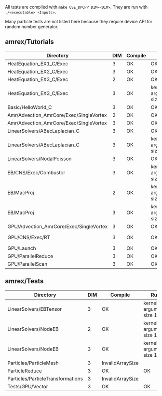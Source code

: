 All tests are compiled with `make USE_DPCPP DIM=<DIM>`.  They are run with `./<executable> <Inputs>`.

Many particle tests are not listed here because they require device API for random number generator.

## amrex/Tutorials

| Directory | DIM | Compile | Run | Inputs |
| ------ | --- | ---------- | ---------- | ---------- |
| HeatEquation_EX1_C/Exec | 3 | OK | OK | inputs |
| HeatEquation_EX2_C/Exec | 3 | OK | OK | inputs nsteps=1000 |
| HeatEquation_EX3_C/Exec | 2 | OK | OK | inputs_2d nsteps=100 |
| HeatEquation_EX3_C/Exec | 3 | OK | kernel arguments size 1248 | inputs_3d |
| Basic/HelloWorld_C  | 3 | OK | OK |        |
| Amr/Advection_AmrCore/Exec/SingleVortex | 2 | OK | OK | inputs |
| Amr/Advection_AmrCore/Exec/SingleVortex | 3 | OK | OK | inputs max_step=100 |
| LinearSolvers/ABecLaplacian_C | 3 | OK | OK | inputs-rt-poisson-lev |
| LinearSolvers/ABecLaplacian_C | 3 | OK | kernel arguments size 1248 | inputs-rt-abeclap-com |
| LinearSolvers/NodalPoisson | 3 | OK | OK | inputs-rt |
| EB/CNS/Exec/Combustor | 3 | OK | kernel arguments size 1212 | inputs.regt |
| EB/MacProj | 2 | OK | kernel argumens size 1480 | inputs amrex.fpe_trap_invalid=0 |
| EB/MacProj | 3 | OK | kernel argumens size 1212 | inputs amrex.fpe_trap_invalid=0 |
| GPU/Advection_AmrCore/Exec/SingleVortex | 3 | OK | OK | inputs |
| GPU/CNS/Exec/RT | 3 | OK | OK | inputs-rt amrex.fpe_trap_invalid=0 |
| GPU/Launch | 3 | OK | OK | |
| GPU/ParallelReduce | 3 | OK | OK |  |
| GPU/ParallelScan | 3 | OK | OK | |

## amrex/Tests

| Directory | DIM | Compile | Run | Inputs |
| ------ | --- | ---------- | ---------- | ---------- |
| LinearSolvers/EBTensor | 3 | OK | kernel arguments size 1212 | inputs.rt.3d |
| LinearSolvers/NodeEB | 2 | OK | kernel arguments size 1480 | inputs.rt.2d |
| LinearSolvers/NodeEB | 3 | OK | kernel arguments size 1212 | inputs.rt.3d.y |
| Particles/ParticleMesh | 3 | InvalidArraySize | | inputs |
| ParticleReduce | 3 | OK | OK | inputs |
| Particles/ParticleTransformations | 3 | InvalidArraySize | | inputs |
| Tests/GPU/Vector | 3 | OK | OK | inputs |
